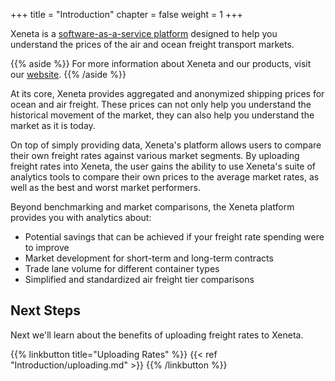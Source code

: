 +++
title = "Introduction"
chapter = false
weight = 1
+++

Xeneta is a <a href="https://app.xeneta.com/" target="_blank">software-as-a-service platform</a> designed to help you understand the prices of the air and ocean freight transport markets. 

{{% aside %}} For more information about Xeneta and our products, visit our [website](http://www.xeneta.com). {{% /aside %}}

At its core, Xeneta provides aggregated and anonymized shipping prices for ocean and air freight. These prices can not only help you understand the historical movement of the market, they can also help you understand the market as it is today.

On top of simply providing data, Xeneta's platform allows users to compare their own freight rates against various market segments. By uploading freight rates into Xeneta, the user gains the ability to use Xeneta's suite of analytics tools to compare their own prices to the average market rates, as well as the best and worst market performers.

Beyond benchmarking and market comparisons, the Xeneta platform provides you with analytics about: 

* Potential savings that can be achieved if your freight rate spending were to improve
* Market development for short-term and long-term contracts
* Trade lane volume for different container types
* Simplified and standardized air freight tier comparisons

## Next Steps

Next we'll learn about the benefits of uploading freight rates to Xeneta.

{{% linkbutton title="Uploading Rates" %}} {{< ref "Introduction/uploading.md" >}} {{% /linkbutton %}}

<div style="clear:both"/>


